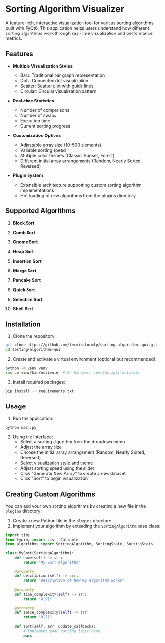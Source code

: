 # Sorting Algorithm Visualizer

A feature-rich, interactive visualization tool for various sorting algorithms built with PyQt6. This application helps users understand how different sorting algorithms work through real-time visualization and performance metrics.



## Features

- **Multiple Visualization Styles**
  - Bars: Traditional bar graph representation
  - Dots: Connected dot visualization
  - Scatter: Scatter plot with guide lines
  - Circular: Circular visualization pattern

- **Real-time Statistics**
  - Number of comparisons
  - Number of swaps
  - Execution time
  - Current sorting progress

- **Customization Options**
  - Adjustable array size (10-500 elements)
  - Variable sorting speed
  - Multiple color themes (Classic, Sunset, Forest)
  - Different initial array arrangements (Random, Nearly Sorted, Reversed)

- **Plugin System**
  - Extensible architecture supporting custom sorting algorithm implementations
  - Hot-loading of new algorithms from the plugins directory

## Supported Algorithms

1. **Block Sort**
   
3. **Comb Sort**

4. **Gnome Sort**
   
5. **Heap Sort**

6. **Insertion Sort**

7. **Merge Sort**

8. **Pancake Sort**

9. **Quick Sort**

10. **Selection Sort**
11. **Shell Sort**
## Installation

1. Clone the repository:
```bash
git clone https://github.com/terminatormlp/sorting-algorithms-gui.git
cd sorting-algorithms-gui
```

2. Create and activate a virtual environment (optional but recommended):
```bash
python -m venv venv
source venv/bin/activate  # On Windows: venv\Scripts\activate
```

3. Install required packages:
```bash
pip install -r requirements.txt
```

## Usage

1. Run the application:
```bash
python main.py
```

2. Using the interface:
   - Select a sorting algorithm from the dropdown menu
   - Adjust the array size
   - Choose the initial array arrangement (Random, Nearly Sorted, Reversed)
   - Select visualization style and theme
   - Adjust sorting speed using the slider
   - Click "Generate New Array" to create a new dataset
   - Click "Sort" to begin visualization

## Creating Custom Algorithms

You can add your own sorting algorithms by creating a new file in the `plugins` directory:

1. Create a new Python file in the `plugins` directory
2. Implement your algorithm by extending the `SortingAlgorithm` base class:

```python
import time
from typing import List, Callable
from algorithms import SortingAlgorithm, SortingState, SortingStats

class MySort(SortingAlgorithm):
    def name(self) -> str:
        return "My Sort Algorithm"
    
    @property
    def description(self) -> str:
        return "Description of how my algorithm works"
    
    @property
    def time_complexity(self) -> str:
        return "O(?)"
    
    @property
    def space_complexity(self) -> str:
        return "O(?)"
    
    def sort(self, arr, update_callback):
        # Implement your sorting logic here
        pass
```
